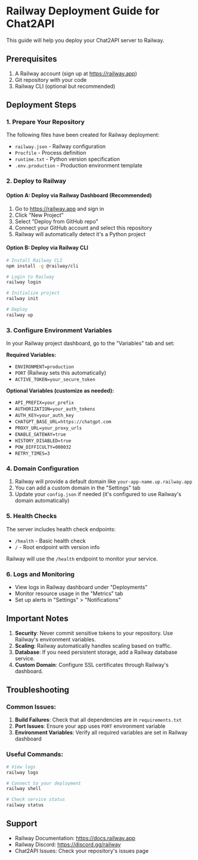 # Railway Deployment Guide for Chat2API

This guide will help you deploy your Chat2API server to Railway.

## Prerequisites

1. A Railway account (sign up at https://railway.app)
2. Git repository with your code
3. Railway CLI (optional but recommended)

## Deployment Steps

### 1. Prepare Your Repository

The following files have been created for Railway deployment:
- `railway.json` - Railway configuration
- `Procfile` - Process definition
- `runtime.txt` - Python version specification
- `.env.production` - Production environment template

### 2. Deploy to Railway

#### Option A: Deploy via Railway Dashboard (Recommended)

1. Go to https://railway.app and sign in
2. Click "New Project"
3. Select "Deploy from GitHub repo"
4. Connect your GitHub account and select this repository
5. Railway will automatically detect it's a Python project

#### Option B: Deploy via Railway CLI

```bash
# Install Railway CLI
npm install -g @railway/cli

# Login to Railway
railway login

# Initialize project
railway init

# Deploy
railway up
```

### 3. Configure Environment Variables

In your Railway project dashboard, go to the "Variables" tab and set:

**Required Variables:**
- `ENVIRONMENT=production`
- `PORT` (Railway sets this automatically)
- `ACTIVE_TOKEN=your_secure_token`

**Optional Variables (customize as needed):**
- `API_PREFIX=your_prefix`
- `AUTHORIZATION=your_auth_tokens`
- `AUTH_KEY=your_auth_key`
- `CHATGPT_BASE_URL=https://chatgpt.com`
- `PROXY_URL=your_proxy_urls`
- `ENABLE_GATEWAY=true`
- `HISTORY_DISABLED=true`
- `POW_DIFFICULTY=000032`
- `RETRY_TIMES=3`

### 4. Domain Configuration

1. Railway will provide a default domain like `your-app-name.up.railway.app`
2. You can add a custom domain in the "Settings" tab
3. Update your `config.json` if needed (it's configured to use Railway's domain automatically)

### 5. Health Checks

The server includes health check endpoints:
- `/health` - Basic health check
- `/` - Root endpoint with version info

Railway will use the `/health` endpoint to monitor your service.

### 6. Logs and Monitoring

- View logs in Railway dashboard under "Deployments"
- Monitor resource usage in the "Metrics" tab
- Set up alerts in "Settings" > "Notifications"

## Important Notes

1. **Security**: Never commit sensitive tokens to your repository. Use Railway's environment variables.
2. **Scaling**: Railway automatically handles scaling based on traffic.
3. **Database**: If you need persistent storage, add a Railway database service.
4. **Custom Domain**: Configure SSL certificates through Railway's dashboard.

## Troubleshooting

### Common Issues:

1. **Build Failures**: Check that all dependencies are in `requirements.txt`
2. **Port Issues**: Ensure your app uses `PORT` environment variable
3. **Environment Variables**: Verify all required variables are set in Railway dashboard

### Useful Commands:

```bash
# View logs
railway logs

# Connect to your deployment
railway shell

# Check service status
railway status
```

## Support

- Railway Documentation: https://docs.railway.app
- Railway Discord: https://discord.gg/railway
- Chat2API Issues: Check your repository's issues page